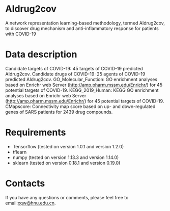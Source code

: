 # AIdrug2cov
A network representation learning-based methodology, termed AIdrug2cov, to discover drug mechanism and anti-inflammatory response for patients with COVID-19

# Data description
Candidate targets of COVID-19: 45 targets of COVID-19 predicted AIdrug2cov.
Candidate drugs of COVID-19: 25 agents of COVID-19 predicted AIdrug2cov.
GO_Molecular_Function: GO enrichment analyses based on Enrichr web Server (http://amp.pharm.mssm.edu/Enrichr/) for 45 potential targets of COVID-19.
KEGG_2019_Human: KEGG GO enrichment analyses based on Enrichr web Server (http://amp.pharm.mssm.edu/Enrichr/) for 45 potential targets of COVID-19.
CMapscore: Connectivity map score based on up- and down-regulated genes of SARS patients for 2439 drug compounds.

# Requirements
* Tensorflow (tested on version 1.0.1 and version 1.2.0)
* tflearn
* numpy (tested on version 1.13.3 and version 1.14.0)
* sklearn (tested on version 0.18.1 and version 0.19.0)


# Contacts
If you have any questions or comments, please feel free to email:xqw@hnu.edu.cn.